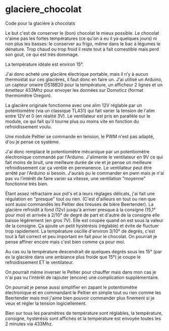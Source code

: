# glaciere_chocolat
Code pour la glacière à chocolats


Le but c'est de conserver le (bon) chocolat le mieux possible. Le chocolat n'aime pas les fortes températures (ce qu'on à eu il ya quelques jours) ni non plus les basses: le conserver au frigo, même dans le bac à légumes le dénature. Trop chaud ou trop froid il reste tout à fait comestible mais perd son gout, ce qui est très dommage.

La température idéale est environ 15°.

J'ai donc acheté une glacière électrique portable, mais il n’y à aucun thermostat sur ces glacières, il faut donc en faire un. J'ai utilisé un Arduino, un capteur onwire DS18B20 pour la température, un afficheur 2 lignes et un émetteur 433Mhz pour envoyer les données sur Domoticz (format thermomètre Oregon).

La glacière originale fonctionne avec une alim 12V réglable par un potentiomètre (via un classique TL431) qui fait varier la tension de l'alim entre 12V et 0 (en réalité 3V). Le ventilateur est pris en parallèle sur le module, ce qui fait qu'il tourne plus ou moins vite en fonction du refroidissement voulu.

Une module Peltier se commande en tension, le PWM n'est pas adapté, d'ou je pense ce système.

J'ai donc remplacé le potentiomètre mécanique par un potentiomètre électronique commandé par l'Arduino. J'alimente le ventilateur en 9V ce qui fait moins de bruit, une meilleure durée de vie et je pense un meilleure refroidissement car ça ventile en permanence. Le ventilateur peut être arrêté par l'Arduino si besoin. J'aurais pu le commander en pwm mais je n'ai pas vu l’intérêt de faire varier sa vitesse, une ventilation "moyenne" fonctionne très bien.

Étant assez réfractaire aux pid's et à leurs réglages délicats, j'ai fait une régulation en "presque" tout ou rien. (C'est d'ailleurs en tout ou rien que sont aussi commandés les Peltier des tireuses de bière Beertender). La glacière refroidit à fond (12v) jusqu'à arriver presque à la consigne (15,1° pour moi) et arrivée à 2/10° de degré de part et d'autre de la consigne elle baisse légèrement (en gros 7V). Elle est coupée quand on est sous la valeur de la consigne. Ça ajoute un petit hystérésis (réglable) et évite de fluctuer trop rapidement. La température oscille d'environ 3/10° de degrés, c'est tout à fait correct et peu important en fait pour le chocolat. On pourrait je pense affiner encore mais c'est bien comme ça pour moi.

Au cas ou la température descendrait de quelques degrés sous les 15° (par ex la glacière dans une ambiance plus froide que 15°) je coupe le refroidissement ET le ventilateur.

On pourrait même inverser le Peltier pour chauffer mais dans mon cas je n'ai pas vu l’intérêt de rajouter (encore) une complication supplémentaire.

On pourrait je pense aussi simplifier en zapant le potentiomètre électronique et en commandant le Peltier en simple tout ou rien comme les Beertender mais moi j'aime bien pouvoir commander plus finement si je veux et régler la tension logiciellement.

Bien sur tous les paramètres de température sont réglables, la température, consigne, hystérésis sont affichés et la température est envoyée toutes les 2 minutes via 433Mhz.
